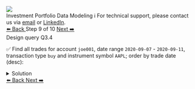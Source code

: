 <!-- TOP -->
<div class="top">
  <img class="scenario-academy-logo" src="https://datastax-academy.github.io/katapod-shared-assets/images/ds-academy-2023.svg" />
  <div class="scenario-title-section">
    <span class="scenario-title">Investment Portfolio Data Modeling</span>
    <span class="scenario-subtitle">ℹ️ For technical support, please contact us via <a href="mailto:aleksandr.volochnev@datastax.com">email</a> or <a href="https://dtsx.io/aleks">LinkedIn</a>.</span>
  </div>
</div>

<!-- NAVIGATION -->
<div id="navigation-top" class="navigation-top">
 <a href='command:katapod.loadPage?[{"step":"step8"}]'
   class="btn btn-dark navigation-top-left">⬅️ Back
 </a>
<span class="step-count"> Step 9 of 10</span>
 <a href='command:katapod.loadPage?[{"step":"step10"}]'
    class="btn btn-dark navigation-top-right">Next ➡️
  </a>
</div>

<!-- CONTENT -->

<div class="step-title">Design query Q3.4</div>

✅ Find all trades for account `joe001`, date range `2020-09-07` - `2020-09-11`, transaction type `buy` and instrument symbol `AAPL`; order by trade date (desc):

<details>
  <summary>Solution</summary>

```
SELECT account, 
       TODATE(DATEOF(trade_id)) AS date, 
       trade_id, type, symbol,
       shares, price, amount 
FROM trades_by_a_std
WHERE account = 'joe001'
  AND symbol = 'AAPL'
  AND type = 'buy'
  AND trade_id > maxTimeuuid('2020-09-07')
  AND trade_id < minTimeuuid('2020-09-12');
```

</details>

<!-- NAVIGATION -->
<div id="navigation-bottom" class="navigation-bottom">
 <a href='command:katapod.loadPage?[{"step":"step8"}]'
   class="btn btn-dark navigation-bottom-left">⬅️ Back
 </a>
 <a href='command:katapod.loadPage?[{"step":"step10"}]'
    class="btn btn-dark navigation-bottom-right">Next ➡️
  </a>
</div>

